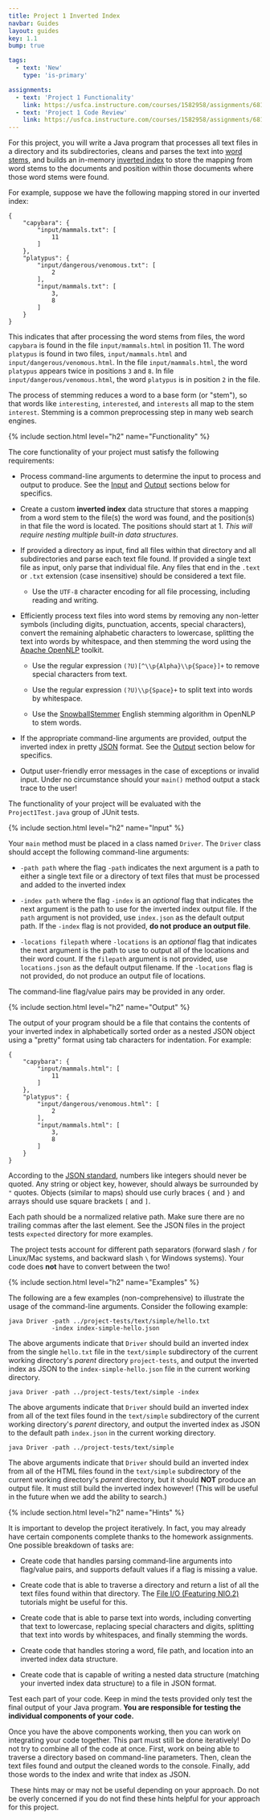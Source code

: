 ```yaml
---
title: Project 1 Inverted Index
navbar: Guides
layout: guides
key: 1.1
bump: true

tags:
  - text: 'New'
    type: 'is-primary'

assignments:
  - text: 'Project 1 Functionality'
    link: https://usfca.instructure.com/courses/1582958/assignments/6818588
  - text: 'Project 1 Code Review'
    link: https://usfca.instructure.com/courses/1582958/assignments/6818760
---
```


For this project, you will write a Java program that processes all text files in a directory and its subdirectories, cleans and parses the text into [word stems](https://en.wikipedia.org/wiki/Stemming), and builds an in-memory [inverted index](https://en.wikipedia.org/wiki/Inverted_index) to store the mapping from word stems to the documents and position within those documents where those word stems were found.

For example, suppose we have the following mapping stored in our inverted index:

```
{
	"capybara": {
		"input/mammals.txt": [
			11
		]
	},
	"platypus": {
		"input/dangerous/venomous.txt": [
			2
		],
		"input/mammals.txt": [
			3,
			8
		]
	}
}
```

This indicates that after processing the word stems from files, the word `capybara` is found in the file `input/mammals.html` in position 11. The word `platypus` is found in two files, `input/mammals.html` and `input/dangerous/venomous.html`. In the file `input/mammals.html`, the word `platypus` appears twice in positions `3` and `8`. In file `input/dangerous/venomous.html`, the word `platypus` is in position `2` in the file.

The process of stemming reduces a word to a base form (or "stem"), so that words like `interesting`, `interested`, and `interests` all map to the stem `interest`. Stemming is a common preprocessing step in many web search engines.

{% include section.html level="h2" name="Functionality" %}

The core functionality of your project must satisfy the following requirements:

  - Process command-line arguments to determine the input to process and output to produce. See the [Input](#input) and [Output](#output) sections below for specifics.

  - Create a custom **inverted index** data structure that stores a mapping from a word stem to the file(s) the word was found, and the position(s) in that file the word is located. The positions should start at 1. *This will require nesting multiple built-in data structures.*

  - If provided a directory as input, find all files within that directory and all subdirectories and parse each text file found.  If provided a single text file as input, only parse that individual file. Any files that end in the `.text` or `.txt` extension (case insensitive) should be considered a text file.

      - Use the `UTF-8` character encoding for all file processing, including reading and writing.


  - Efficiently process text files into word stems by removing any non-letter symbols (including digits, punctuation, accents, special characters), convert the remaining alphabetic characters to lowercase, splitting the text into words by whitespace, and then stemming the word using the [Apache OpenNLP](http://opennlp.apache.org/) toolkit.

      - Use the regular expression `(?U)[^\\p{Alpha}\\p{Space}]+` to remove special characters from text.

      - Use the regular expression `(?U)\\p{Space}+` to split text into words by whitespace.

      - Use the [SnowballStemmer](http://opennlp.apache.org/docs/1.9.0/apidocs/opennlp-tools/opennlp/tools/stemmer/snowball/SnowballStemmer.html) English stemming algorithm in OpenNLP to stem words.


  -  If the appropriate command-line arguments are provided, output the inverted index in pretty [JSON](https://en.wikipedia.org/wiki/JSON) format. See the [Output](#output) section below for specifics.

  - Output user-friendly error messages in the case of exceptions or invalid input. Under no circumstance should your `main()` method output a stack trace to the user!

The functionality of your project will be evaluated with the `Project1Test.java` group of JUnit tests.

{% include section.html level="h2" name="Input" %}

Your `main` method must be placed in a class named `Driver`. The `Driver` class should accept the following command-line arguments:

  - `-path path` where the flag `-path` indicates the next argument is a path to either a single text file or a directory of text files that must be processed and added to the inverted index

  - `-index path` where the flag `-index` is an *optional* flag that indicates the next argument is the path to use for the inverted index output file. If the `path` argument is not provided, use `index.json` as the default output path. If the `-index` flag is not provided, <strong>do not produce an output file</strong>.

  - `-locations filepath` where `-locations` is an *optional* flag that indicates the next argument is the path to use to output all of the locations and their word count. If the `filepath` argument is not provided, use `locations.json` as the default output filename. If the `-locations` flag is not provided, do not produce an output file of locations.

The command-line flag/value pairs may be provided in any order.

{% include section.html level="h2" name="Output" %}

The output of your program should be a file that contains the contents of your inverted index in alphabetically sorted order as a nested JSON object using a "pretty" format using tab characters for indentation. For example:

```
{
	"capybara": {
		"input/mammals.html": [
			11
		]
	},
	"platypus": {
		"input/dangerous/venomous.html": [
			2
		],
		"input/mammals.html": [
			3,
			8
		]
	}
}
```

According to the [JSON standard](http://json.org/), numbers like integers should never be quoted. Any string or object key, however, should always be surrounded by `"` quotes. Objects (similar to maps) should use curly braces `{` and `}` and arrays should use square brackets `[` and `]`.

Each path should be a normalized relative path. Make sure there are no trailing commas after the last element. See the JSON files in the project tests `expected` directory for more examples.

<article class="message is-info">
	<div class="message-body">
		<i class="fas fa-info-circle"></i>&nbsp;The project tests account for different path separators (forward slash <code>/</code> for Linux/Mac systems, and backward slash <code>\</code> for Windows systems). Your code does <strong>not</strong> have to convert between the two!
	</div>
</article>

{% include section.html level="h2" name="Examples" %}

The following are a few examples (non-comprehensive) to illustrate the usage of the command-line arguments. Consider the following example:

```
java Driver -path ../project-tests/text/simple/hello.txt
            -index index-simple-hello.json
```

The above arguments indicate that `Driver` should build an inverted index from the single `hello.txt` file in the `text/simple` subdirectory of the current working directory's *parent* directory `project-tests`, and output the inverted index as JSON to the `index-simple-hello.json` file in the current working directory.

```
java Driver -path ../project-tests/text/simple -index
```

The above arguments indicate that `Driver` should build an inverted index from all of the text files found in the `text/simple` subdirectory of the current working directory's *parent* directory, and output the inverted index as JSON to the default path `index.json` in the current working directory.

```
java Driver -path ../project-tests/text/simple
```

The above arguments indicate that `Driver` should build an inverted index from all of the HTML files found in the `text/simple` subdirectory of the current working directory's *parent* directory, but it should **NOT** produce an output file. It must still build the inverted index however! (This will be useful in the future when we add the ability to search.)

{% include section.html level="h2" name="Hints" %}

It is important to develop the project iteratively. In fact, you may already have certain components complete thanks to the homework assignments. One possible breakdown of tasks are:

  - Create code that handles parsing command-line arguments into flag/value pairs, and supports default values if a flag is missing a value.

  - Create code that is able to traverse a directory and return a list of all the text files found within that directory. The [File I/O (Featuring NIO.2)](https://docs.oracle.com/javase/tutorial/essential/io/fileio.html) tutorials might be useful for this.

  - Create code that is able to parse text into words, including converting that text to lowercase, replacing special characters and digits, splitting that text into words by whitespaces, and finally stemming the words.

  - Create code that handles storing a word, file path, and location into an inverted index data structure.

  - Create code that is capable of writing a nested data structure (matching your inverted index data structure) to a file in JSON format.

Test each part of your code. Keep in mind the tests provided only test the final output of your Java program. **You are responsible for testing the individual components of your code.**

Once you have the above components working, then you can work on integrating your code together. This part must still be done iteratively! Do not try to combine all of the code at once. First, work on being able to traverse a directory based on command-line parameters. Then, clean the text files found and output the cleaned words to the console. Finally, add those words to the index and write that index as JSON.

<article class="message is-info">
	<div class="message-body">
		<i class="fas fa-info-circle"></i>&nbsp;These hints may or may not be useful depending on your approach. Do not be overly concerned if you do not find these hints helpful for your approach for this project.
	</div>
</article>
